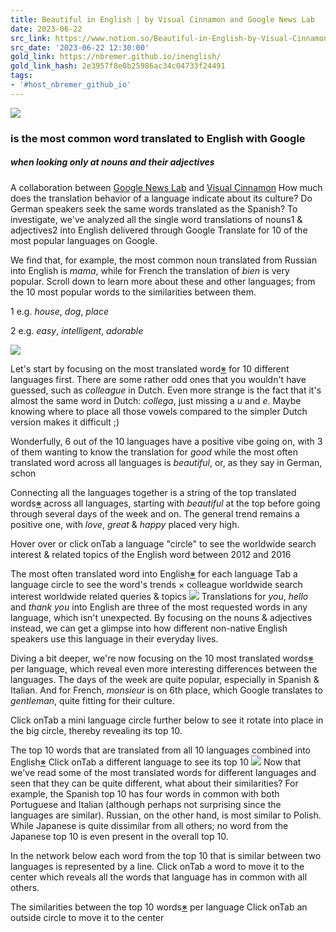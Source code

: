 ```yaml
---
title: Beautiful in English | by Visual Cinnamon and Google News Lab
date: 2023-06-22
src_link: https://www.notion.so/Beautiful-in-English-by-Visual-Cinnamon-and-Google-News-Lab-e2fe88012d274b1a9c594fdee7068971
src_date: '2023-06-22 12:30:00'
gold_link: https://nbremer.github.io/inenglish/
gold_link_hash: 2e3957f8e0b25986ac34c04733f24491
tags:
- '#host_nbremer_github_io'
---
```



![](img/script_beautiful.png)
### is the most common word translated to English with Google


##### when looking only at nouns and their adjectives


A collaboration between  [Google News Lab](http://newslab.withgoogle.com)  and  [Visual Cinnamon](https://www.visualcinnamon.com/)
How much does the translation behavior of a language indicate about its culture? Do German speakers seek the same words translated as the Spanish? To investigate, we've analyzed all the single word translations of nouns1 & adjectives2 into English delivered through Google Translate for 10 of the most popular languages on Google.


We find that, for example, the most common noun translated from Russian into English is *mama*, while for French the translation of *bien* is very popular. Scroll down to learn more about these and other languages; from the 10 most popular words to the similarities between them.



1 e.g. *house*, *dog*, *place*  

2 e.g. *easy*, *intelligent*, *adorable*



![](img/title_word_snake.png)

Let's start by focusing on the most translated word[※](#note) for 10 different languages first. There are some rather odd ones that you wouldn't have guessed, such as *colleague* in Dutch. Even more strange is the fact that it's almost the same word in Dutch: *collega*, just missing a *u* and *e*. Maybe knowing where to place all those vowels compared to the simpler Dutch version makes it difficult ;)


Wonderfully, 6 out of the 10 languages have a positive vibe going on, with 3 of them wanting to know the translation for *good* while the most often translated word across all languages is *beautiful*, or, as they say in German, schon 


Connecting all the languages together is a string of the top translated words[※](#note) across all languages, starting with *beautiful* at the top before going through several days of the week and on. The general trend remains a positive one, with *love*, *great* & *happy* placed very high.


Hover over or click onTab a language "circle" to see the worldwide search interest & related topics of the English word between 2012 and 2016



The most often translated word into English[※](#note) for each language
Tab a language circle to see the word's trends
×
colleague
worldwide search interest
worldwide related queries & topics
![](img/title_tree_ring.png)
Translations for *you*, *hello* and *thank you* into English are three of the most requested words in any language, which isn't unexpected. By focusing on the nouns & adjectives instead, we can get a glimpse into how different non-native English speakers use this language in their everyday lives.


Diving a bit deeper, we're now focusing on the 10 most translated words[※](#note) per language, which reveal even more interesting differences between the languages. The days of the week are quite popular, especially in Spanish & Italian. And for French, *monsieur* is on 6th place, which Google translates to *gentleman*, quite fitting for their culture.


Click onTab a mini language circle further below to see it rotate into place in the big circle, thereby revealing its top 10.


The top 10 words that are translated from all 10 languages combined into English[※](#note)
Click onTab a different language to see its top 10
![](img/title_similarity_network.png)
Now that we've read some of the most translated words for different languages and seen that they can be quite different, what about their similarities? For example, the Spanish top 10 has four words in common with both Portuguese and Italian (although perhaps not surprising since the languages are similar). Russian, on the other hand, is most similar to Polish. While Japanese is quite dissimilar from all others; no word from the Japanese top 10 is even present in the overall top 10.


In the network below each word from the top 10 that is similar between two languages is represented by a line. Click onTab a word to move it to the center which reveals all the words that language has in common with all others.


The similarities between the top 10 words[※](#note) per language
Click onTab an outside circle to move it to the center